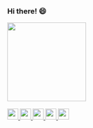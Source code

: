### Hi there! 😄

 <div>
  <a href="https://github.com/Alexandra-Lischt">
  <img height="180em" src="https://github-readme-stats.vercel.app/api?username=alexandra-lischt&show_icons=true&title_color=ff5800&icon_color=ff5800&bg_color=0d1117&include_all_commits=true&text_color=f0f6fc#count_private=true"/>
</div>
<br>
<img height="25"  src="https://img.shields.io/badge/JavaScript-323330?style=for-the-badge&logo=javascript&logoColor=F7DF1E">
<img height="25" src="https://img.shields.io/badge/TypeScript-007ACC?style=for-the-badge&logo=typescript&logoColor=white">
<img height="25"  src="https://img.shields.io/badge/Node.js-339933?style=for-the-badge&logo=nodedotjs&logoColor=white">
<img height="25" src="https://img.shields.io/badge/React-20232A?style=for-the-badge&logo=react&logoColor=61DAFB">
<img height="25"  src="https://img.shields.io/badge/Jest-C21325?style=for-the-badge&logo=jest&logoColor=white">







